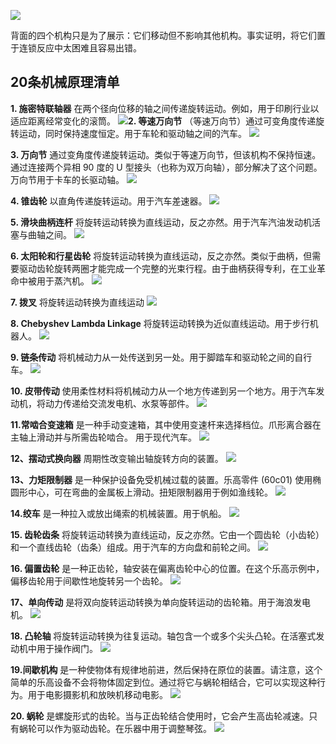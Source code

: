 ![](file:///C:/Users/SMC892C/AppData/Local/Temp/enhtmlclip/mechanical_principles_moving_parts_back.jpg)

背面的四个机构只是为了展示：它们移动但不影响其他机构。事实证明，将它们置于连锁反应中太困难且容易出错。

## 20条机械原理清单

**1. 施密特联轴器**
在两个径向位移的轴之间传递旋转运动。例如，用于印刷行业以适应距离经常变化的滚筒。
![](file:///C:/Users/SMC892C/AppData/Local/Temp/enhtmlclip/mechanical_principles_1.jpg)**2. 等速万向节**
（等速万向节）通过可变角度传递旋转运动，同时保持速度恒定。用于车轮和驱动轴之间的汽车。
![](file:///C:/Users/SMC892C/AppData/Local/Temp/enhtmlclip/mechanical_principles_2.jpg)

**3. 万向节**
通过变角度传递旋转运动。类似于等速万向节，但该机构不保持恒速。通过连接两个异相 90 度的 U 型接头（也称为双万向轴），部分解决了这个问题。万向节用于卡车的长驱动轴。
![](file:///C:/Users/SMC892C/AppData/Local/Temp/enhtmlclip/mechanical_principles_3.jpg)

**4. 锥齿轮**
以直角传递旋转运动。用于汽车差速器。
![](file:///C:/Users/SMC892C/AppData/Local/Temp/enhtmlclip/mechanical_principles_4.jpg)

**5. 滑块曲柄连杆**
将旋转运动转换为直线运动，反之亦然。用于汽车汽油发动机活塞与曲轴之间。
![](file:///C:/Users/SMC892C/AppData/Local/Temp/enhtmlclip/mechanical_principles_5.jpg)


**6. 太阳轮和行星齿轮**
将旋转运动转换为直线运动，反之亦然。类似于曲柄，但需要驱动齿轮旋转两圈才能完成一个完整的光束行程。由于曲柄获得专利，在工业革命中被用于蒸汽机。
![](file:///C:/Users/SMC892C/AppData/Local/Temp/enhtmlclip/mechanical_principles_6.jpg)


**7. 拨叉**
将旋转运动转换为直线运动
![](file:///C:/Users/SMC892C/AppData/Local/Temp/enhtmlclip/mechanical_principles_7.jpg)

**8. Chebyshev Lambda Linkage**
将旋转运动转换为近似直线运动。用于步行机器人。
![](file:///C:/Users/SMC892C/AppData/Local/Temp/enhtmlclip/mechanical_principles_8.jpg)

**9. 链条传动**
将机械动力从一处传送到另一处。用于脚踏车和驱动轮之间的自行车。
![](file:///C:/Users/SMC892C/AppData/Local/Temp/enhtmlclip/mechanical_principles_9.jpg)

**10. 皮带传动**
使用柔性材料将机械动力从一个地方传递到另一个地方。用于汽车发动机，将动力传递给交流发电机、水泵等部件。
![](file:///C:/Users/SMC892C/AppData/Local/Temp/enhtmlclip/mechanical_principles_10.jpg) 

**11.常啮合变速箱**
是一种手动变速箱，其中使用变速杆来选择档位。爪形离合器在主轴上滑动并与所需齿轮啮合。
用于现代汽车。
![](file:///C:/Users/SMC892C/AppData/Local/Temp/enhtmlclip/mechanical_principles_11.jpg)

**12、摆动式换向器**
周期性改变输出轴旋转方向的装置。
![](file:///C:/Users/SMC892C/AppData/Local/Temp/enhtmlclip/mechanical_principles_12.jpg)

**13、力矩限制器**
是一种保护设备免受机械过载的装置。乐高零件 (60c01) 使用椭圆形中心，可在弯曲的金属板上滑动。扭矩限制器用于例如渔线轮。
![](file:///C:/Users/SMC892C/AppData/Local/Temp/enhtmlclip/mechanical_principles_13.jpg)

**14.绞车**
是一种拉入或放出绳索的机械装置。用于帆船。
![](file:///C:/Users/SMC892C/AppData/Local/Temp/enhtmlclip/mechanical_principles_14.jpg)

**15. 齿轮齿条**
将旋转运动转换为直线运动，反之亦然。它由一个圆齿轮（小齿轮）和一个直线齿轮（齿条）组成。用于汽车的方向盘和前轮之间。
![](file:///C:/Users/SMC892C/AppData/Local/Temp/enhtmlclip/mechanical_principles_15.jpg)

**16. 偏置齿轮**
是一种正齿轮，轴安装在偏离齿轮中心的位置。在这个乐高示例中，偏移齿轮用于间歇性地旋转另一个齿轮。
![](file:///C:/Users/SMC892C/AppData/Local/Temp/enhtmlclip/mechanical_principles_16.jpg)

**17、单向传动**
是将双向旋转运动转换为单向旋转运动的齿轮箱。用于海浪发电机。
![](file:///C:/Users/SMC892C/AppData/Local/Temp/enhtmlclip/mechanical_principles_17.jpg)

**18. 凸轮轴**
将旋转运动转换为往复运动。轴包含一个或多个尖头凸轮。在活塞式发动机中用于操作阀门。
![](file:///C:/Users/SMC892C/AppData/Local/Temp/enhtmlclip/mechanical_principles_18.jpg)

**19.间歇机构**
是一种使物体有规律地前进，然后保持在原位的装置。请注意，这个简单的乐高设备不会将物体固定到位。通过将它与蜗轮相结合，它可以实现这种行为。用于电影摄影机和放映机移动电影。
![](file:///C:/Users/SMC892C/AppData/Local/Temp/enhtmlclip/mechanical_principles_19.jpg)

**20. 蜗轮**
是螺旋形式的齿轮。当与正齿轮结合使用时，它会产生高齿轮减速。只有蜗轮可以作为驱动齿轮。在乐器中用于调整琴弦。
![](file:///C:/Users/SMC892C/AppData/Local/Temp/enhtmlclip/mechanical_principles_20.jpg)